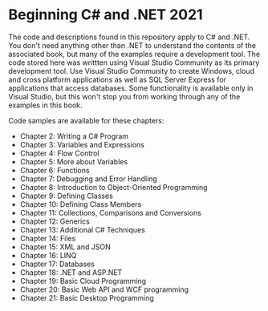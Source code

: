 # Beginning C# and .NET 2021
The code and descriptions found in this repository apply to C# and .NET. You don't need anything other than .NET to understand the contents of the associated book, but many of the examples require a development tool. The code stored here was writtten using Visual Studio Community as its primary development tool.  Use Visual Studio Community to create Windows, cloud and cross platform applications as well as SQL Server Express for applications that access databases. Some functionality is available only in Visual Studio, but this won't stop you from working through any of the examples in this book.

Code samples are available for these chapters:

* Chapter 2: Writing a C# Program 
* Chapter 3: Variables and Expressions 
* Chapter 4: Flow Control 
* Chapter 5: More about Variables 
* Chapter 6: Functions 
* Chapter 7: Debugging and Error Handling 
* Chapter 8: Introduction to Object-Oriented Programming 
* Chapter 9: Defining Classes 
* Chapter 10: Defining Class Members 
* Chapter 11: Collections, Comparisons and Conversions 
* Chapter 12: Generics 
* Chapter 13: Additional C# Techniques 
* Chapter 14: Files 
* Chapter 15: XML and JSON
* Chapter 16: LINQ
* Chapter 17: Databases
* Chapter 18: .NET and ASP.NET
* Chapter 19: Basic Cloud Programming
* Chapter 20: Basic Web API and WCF programming
* Chapter 21: Basic Desktop Programming

